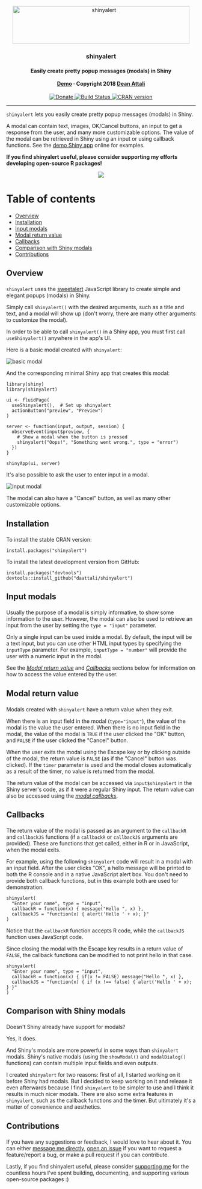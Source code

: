 <p align="center">

<a href="https://github.com/daattali/shinyalert/">
<img src="inst/img/shinyalert-logo-whitebg.png" alt="shinyalert" width=470 height=100 />
</a>

<h3 align="center">

shinyalert

</h3>

<h4 align="center">

Easily create pretty popup messages (modals) in Shiny <br><br>
<a href="https://daattali.com/shiny/shinyalert-demo/">Demo</a> ·
Copyright 2018 <a href="https://deanattali.com">Dean Attali</a>

</h4>

<p align="center">

<a href="https://www.paypal.me/daattali/20">
<img src="https://i.imgur.com/vCIGFrH.png" alt="Donate" /> </a>
<a href="https://travis-ci.org/daattali/shinyalert">
<img src="https://travis-ci.org/daattali/shinyalert.svg?branch=master" alt="Build Status" />
</a> <a href="https://cran.r-project.org/package=shinyalert">
<img src="https://www.r-pkg.org/badges/version/shinyalert" alt="CRAN version" />
</a>

</p>

</p>

-----

`shinyalert` lets you easily create pretty popup messages (modals) in
Shiny.

A modal can contain text, images, OK/Cancel buttons, an input to get a
response from the user, and many more customizable options. The value of
the modal can be retrieved in Shiny using an input or using callback
functions. See the [demo Shiny
app](https://daattali.com/shiny/shinyalert-demo/) online for examples.

**If you find shinyalert useful, please consider supporting my efforts
developing open-source R packages\!**

<p align="center">

<a href="https://www.paypal.me/daattali/20">
<img src="https://www.paypalobjects.com/en_US/i/btn/btn_donate_LG.gif" />
</a>

</p>

# Table of contents

  - [Overview](#overview)
  - [Installation](#install)
  - [Input modals](#input-modals)
  - [Modal return value](#return-value)
  - [Callbacks](#callbacks)
  - [Comparison with Shiny modals](#shiny-comparison)
  - [Contributions](#contributions)

<h2 id="overview">

Overview

</h2>

`shinyalert` uses the [sweetalert](https://github.com/t4t5/sweetalert)
JavaScript library to create simple and elegant popups (modals) in
Shiny.

Simply call `shinyalert()` with the desired arguments, such as a title
and text, and a modal will show up (don't worry, there are many other
arguments to customize the modal).

In order to be able to call `shinyalert()` in a Shiny app, you must
first call `useShinyalert()` anywhere in the app's UI.

Here is a basic modal created with `shinyalert`:

![basic modal](inst/img/shinyalert-basic.gif "fig:")

And the corresponding minimal Shiny app that creates this modal:

    library(shiny)
    library(shinyalert)
    
    ui <- fluidPage(
      useShinyalert(),  # Set up shinyalert
      actionButton("preview", "Preview")
    )
    
    server <- function(input, output, session) {
      observeEvent(input$preview, {
        # Show a modal when the button is pressed
        shinyalert("Oops!", "Something went wrong.", type = "error")
      })
    }
    
    shinyApp(ui, server)

It's also possible to ask the user to enter input in a modal.

![input modal](inst/img/shinyalert-input.gif "fig:")

The modal can also have a "Cancel" button, as well as many other
customizable options.

<h2 id="install">

Installation

</h2>

To install the stable CRAN version:

    install.packages("shinyalert")

To install the latest development version from GitHub:

    install.packages("devtools")
    devtools::install_github("daattali/shinyalert")

<h2 id="input-modals">

Input modals

</h2>

Usually the purpose of a modal is simply informative, to show some
information to the user. However, the modal can also be used to retrieve
an input from the user by setting the `type = "input"` parameter.

Only a single input can be used inside a modal. By default, the input
will be a text input, but you can use other HTML input types by
specifying the `inputType` parameter. For example, `inputType =
"number"` will provide the user with a numeric input in the modal.

See the *[Modal return value](#return-value)* and
*[Callbacks](#callbacks)* sections below for information on how to
access the value entered by the user.

<h2 id="return-value">

Modal return value

</h2>

Modals created with `shinyalert` have a return value when they exit.

When there is an input field in the modal (`type="input"`), the value of
the modal is the value the user entered. When there is no input field in
the modal, the value of the modal is `TRUE` if the user clicked the "OK"
button, and `FALSE` if the user clicked the "Cancel" button.

When the user exits the modal using the Escape key or by clicking
outside of the modal, the return value is `FALSE` (as if the "Cancel"
button was clicked). If the `timer` parameter is used and the modal
closes automatically as a result of the timer, no value is returned from
the modal.

The return value of the modal can be accessed via `input$shinyalert` in
the Shiny server's code, as if it were a regular Shiny input. The return
value can also be accessed using the *[modal callbacks](#callbacks)*.

<h2 id="callbacks">

Callbacks

</h2>

The return value of the modal is passed as an argument to the
`callbackR` and `callbackJS` functions (if a `callbackR` or `callbackJS`
arguments are provided). These are functions that get called, either in
R or in JavaScript, when the modal exits.

For example, using the following `shinyalert` code will result in a
modal with an input field. After the user clicks "OK", a hello message
will be printed to both the R console and in a native JavaScript alert
box. You don't need to provide both callback functions, but in this
example both are used for demonstration.

    shinyalert(
      "Enter your name", type = "input",
      callbackR = function(x) { message("Hello ", x) },
      callbackJS = "function(x) { alert('Hello ' + x); }"
    )

Notice that the `callbackR` function accepts R code, while the
`callbackJS` function uses JavaScript code.

Since closing the modal with the Escape key results in a return value of
`FALSE`, the callback functions can be modified to not print hello in
that case.

    shinyalert(
      "Enter your name", type = "input",
      callbackR = function(x) { if(x != FALSE) message("Hello ", x) },
      callbackJS = "function(x) { if (x !== false) { alert('Hello ' + x); } }"
    )

<h2 id="shiny-comparison">

Comparison with Shiny modals

</h2>

Doesn't Shiny already have support for modals?

Yes, it does.

And Shiny's modals are more powerful in some ways than `shinyalert`
modals. Shiny's native modals (using the `showModal()` and
`modalDialog()` functions) can contain multiple input fields and even
outputs.

I created `shinyalert` for two reasons: first of all, I started working
on it before Shiny had modals. But I decided to keep working on it and
release it even afterwards because I find `shinyalert` to be simpler to
use and I think it results in much nicer modals. There are also some
extra features in `shinyalert`, such as the callback functions and the
timer. But ultimately it's a matter of convenience and aesthetics.

<h2 id="contributions">

Contributions

</h2>

If you have any suggestions or feedback, I would love to hear about it.
You can either [message me directly](https://deanattali.com/contact),
[open an issue](https://github.com/daattali/shinyjs/issues) if you want
to request a feature/report a bug, or make a pull request if you can
contribute.

Lastly, if you find shinyalert useful, please consider [supporting
me](https://www.paypal.me/daattali/20) for the countless hours I've
spent building, documenting, and supporting various open-source packages
:)
